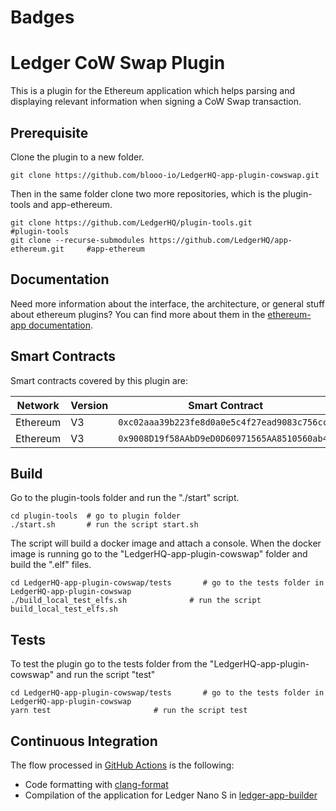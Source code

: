 # Badges

<Plugin Github Action Badger>

# Ledger CoW Swap Plugin

This is a plugin for the Ethereum application which helps parsing and displaying relevant information when signing a CoW Swap transaction.

## Prerequisite

Clone the plugin to a new folder.

```shell
git clone https://github.com/blooo-io/LedgerHQ-app-plugin-cowswap.git
```

Then in the same folder clone two more repositories, which is the plugin-tools and app-ethereum.

```shell
git clone https://github.com/LedgerHQ/plugin-tools.git                          #plugin-tools
git clone --recurse-submodules https://github.com/LedgerHQ/app-ethereum.git     #app-ethereum
```

## Documentation

Need more information about the interface, the architecture, or general stuff about ethereum plugins? You can find more about them in the [ethereum-app documentation](https://github.com/LedgerHQ/app-ethereum/blob/master/doc/ethapp_plugins.asc).

## Smart Contracts

Smart contracts covered by this plugin are:

| Network  | Version | Smart Contract                               |
| -------- | ------- | -------------------------------------------- |
| Ethereum | V3      | `0xc02aaa39b223fe8d0a0e5c4f27ead9083c756cc2` |
| Ethereum | V3      | `0x9008D19f58AAbD9eD0D60971565AA8510560ab41` |
## Build

Go to the plugin-tools folder and run the "./start" script.

```shell
cd plugin-tools  # go to plugin folder
./start.sh       # run the script start.sh
```

The script will build a docker image and attach a console.
When the docker image is running go to the "LedgerHQ-app-plugin-cowswap" folder and build the ".elf" files.

```shell
cd LedgerHQ-app-plugin-cowswap/tests       # go to the tests folder in LedgerHQ-app-plugin-cowswap
./build_local_test_elfs.sh              # run the script build_local_test_elfs.sh
```

## Tests

To test the plugin go to the tests folder from the "LedgerHQ-app-plugin-cowswap" and run the script "test"

```shell
cd LedgerHQ-app-plugin-cowswap/tests       # go to the tests folder in LedgerHQ-app-plugin-cowswap
yarn test                       # run the script test
```

## Continuous Integration

The flow processed in [GitHub Actions](https://github.com/features/actions) is the following:

- Code formatting with [clang-format](http://clang.llvm.org/docs/ClangFormat.html)
- Compilation of the application for Ledger Nano S in [ledger-app-builder](https://github.com/LedgerHQ/ledger-app-builder)
